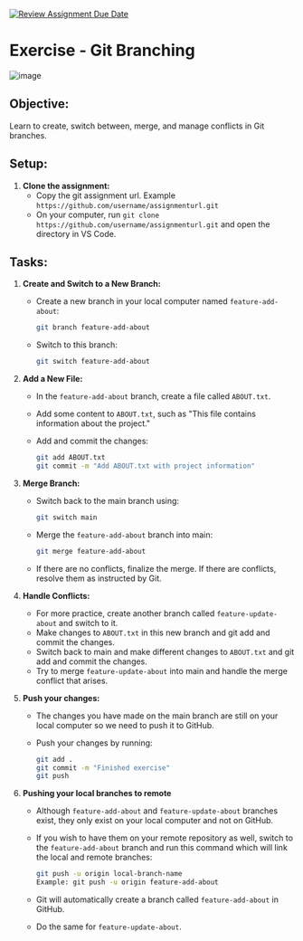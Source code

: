 [![Review Assignment Due Date](https://classroom.github.com/assets/deadline-readme-button-22041afd0340ce965d47ae6ef1cefeee28c7c493a6346c4f15d667ab976d596c.svg)](https://classroom.github.com/a/Rs4mpKmz)
# Exercise - Git Branching

![image](https://github.com/elmerdotdev/a-0524-git-branch-exercise/assets/13399450/1ab4c232-6aeb-45b7-9346-7136509a83f0)

## **Objective:**

Learn to create, switch between, merge, and manage conflicts in Git branches.

## **Setup:**

1. **Clone the assignment:**
   - Copy the git assignment url. Example `https://github.com/username/assignmenturl.git`
   - On your computer, run `git clone https://github.com/username/assignmenturl.git` and open the directory in VS Code.

## **Tasks:**

1. **Create and Switch to a New Branch:**
   - Create a new branch in your local computer named `feature-add-about`:

     ```bash
     git branch feature-add-about
     ```

   - Switch to this branch:

     ```bash
     git switch feature-add-about
     ```

2. **Add a New File:**
   - In the `feature-add-about` branch, create a file called `ABOUT.txt`.
   - Add some content to `ABOUT.txt`, such as "This file contains information about the project."
   - Add and commit the changes:

     ```bash
     git add ABOUT.txt
     git commit -m "Add ABOUT.txt with project information"
     ```

3. **Merge Branch:**
   - Switch back to the main branch using:

     ```bash
     git switch main
     ```

   - Merge the `feature-add-about` branch into main:

     ```bash
     git merge feature-add-about
     ```

   - If there are no conflicts, finalize the merge. If there are conflicts, resolve them as instructed by Git.

4. **Handle Conflicts:**
   - For more practice, create another branch called `feature-update-about` and switch to it.
   - Make changes to `ABOUT.txt` in this new branch and git add and commit the changes.
   - Switch back to main and make different changes to `ABOUT.txt` and git add and commit the changes.
   - Try to merge `feature-update-about` into main and handle the merge conflict that arises.

5. **Push your changes:**
   - The changes you have made on the main branch are still on your local computer so we need to push it to GitHub.
   - Push your changes by running:

     ```bash
     git add .
     git commit -m "Finished exercise"
     git push
     ```

6. **Pushing your local branches to remote**
   - Although `feature-add-about` and `feature-update-about` branches exist, they only exist on your local computer and not on GitHub.
   - If you wish to have them on your remote repository as well, switch to the `feature-add-about` branch and run this command which will link the local and remote branches:

     ```bash
     git push -u origin local-branch-name
     Example: git push -u origin feature-add-about
     ```

   - Git will automatically create a branch called `feature-add-about` in GitHub.
   - Do the same for `feature-update-about`.
